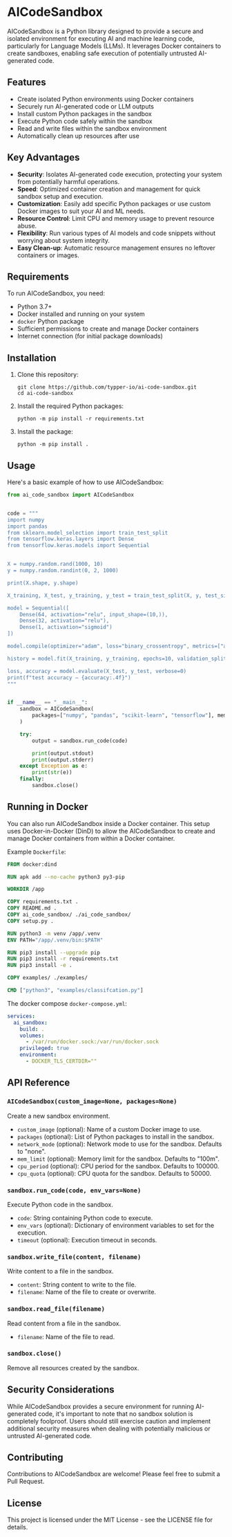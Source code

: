 # AICodeSandbox

AICodeSandbox is a Python library designed to provide a secure and isolated environment for executing AI and machine learning code, particularly for Language Models (LLMs). It leverages Docker containers to create sandboxes, enabling safe execution of potentially untrusted AI-generated code.

## Features

- Create isolated Python environments using Docker containers
- Securely run AI-generated code or LLM outputs
- Install custom Python packages in the sandbox
- Execute Python code safely within the sandbox
- Read and write files within the sandbox environment
- Automatically clean up resources after use

## Key Advantages

- **Security**: Isolates AI-generated code execution, protecting your system from potentially harmful operations.
- **Speed**: Optimized container creation and management for quick sandbox setup and execution.
- **Customization**: Easily add specific Python packages or use custom Docker images to suit your AI and ML needs.
- **Resource Control**: Limit CPU and memory usage to prevent resource abuse.
- **Flexibility**: Run various types of AI models and code snippets without worrying about system integrity.
- **Easy Clean-up**: Automatic resource management ensures no leftover containers or images.

## Requirements

To run AICodeSandbox, you need:

- Python 3.7+
- Docker installed and running on your system
- `docker` Python package
- Sufficient permissions to create and manage Docker containers
- Internet connection (for initial package downloads)

## Installation

1. Clone this repository:
   ```
   git clone https://github.com/typper-io/ai-code-sandbox.git
   cd ai-code-sandbox
   ```

2. Install the required Python packages:
   ```
   python -m pip install -r requirements.txt
   ```

3. Install the package:
   ```
   python -m pip install .
   ```

## Usage

Here's a basic example of how to use AICodeSandbox:

```python
from ai_code_sandbox import AICodeSandbox


code = """
import numpy
import pandas
from sklearn.model_selection import train_test_split
from tensorflow.keras.layers import Dense
from tensorflow.keras.models import Sequential


X = numpy.random.rand(1000, 10)
y = numpy.random.randint(0, 2, 1000)

print(X.shape, y.shape)

X_training, X_test, y_training, y_test = train_test_split(X, y, test_size=0.2)

model = Sequential([
    Dense(64, activation="relu", input_shape=(10,)),
    Dense(32, activation="relu"),
    Dense(1, activation="sigmoid")
])

model.compile(optimizer="adam", loss="binary_crossentropy", metrics=["accuracy"])

history = model.fit(X_training, y_training, epochs=10, validation_split=0.2, verbose=0)

loss, accuracy = model.evaluate(X_test, y_test, verbose=0)
print(f"test accuracy — {accuracy:.4f}")
"""


if __name__ == "__main__":
    sandbox = AICodeSandbox(
        packages=["numpy", "pandas", "scikit-learn", "tensorflow"], mem_limit="1g"
    )

    try:        
        output = sandbox.run_code(code)

        print(output.stdout)
        print(output.stderr)
    except Exception as e:
        print(str(e))
    finally:
        sandbox.close()
```

## Running in Docker

You can also run AICodeSandbox inside a Docker container. This setup uses Docker-in-Docker (DinD) to allow the AICodeSandbox to create and manage Docker containers from within a Docker container.

Example `Dockerfile`:

```dockerfile
FROM docker:dind

RUN apk add --no-cache python3 py3-pip

WORKDIR /app

COPY requirements.txt .
COPY README.md .
COPY ai_code_sandbox/ ./ai_code_sandbox/
COPY setup.py .

RUN python3 -m venv /app/.venv
ENV PATH="/app/.venv/bin:$PATH"

RUN pip3 install --upgrade pip
RUN pip3 install -r requirements.txt
RUN pip3 install -e .

COPY examples/ ./examples/

CMD ["python3", "examples/classifcation.py"]
```

The docker compose `docker-compose.yml`:

```yaml
services:
  ai_sandbox:
    build: .
    volumes:
      - /var/run/docker.sock:/var/run/docker.sock
    privileged: true
    environment:
      - DOCKER_TLS_CERTDIR=""
```

## API Reference

### `AICodeSandbox(custom_image=None, packages=None)`

Create a new sandbox environment.

- `custom_image` (optional): Name of a custom Docker image to use.
- `packages` (optional): List of Python packages to install in the sandbox.
- `network_mode` (optional): Network mode to use for the sandbox. Defaults to "none".
- `mem_limit` (optional): Memory limit for the sandbox. Defaults to "100m".
- `cpu_period` (optional): CPU period for the sandbox. Defaults to 100000.
- `cpu_quota` (optional): CPU quota for the sandbox. Defaults to 50000.

### `sandbox.run_code(code, env_vars=None)`

Execute Python code in the sandbox.

- `code`: String containing Python code to execute.
- `env_vars` (optional): Dictionary of environment variables to set for the execution.
- `timeout` (optional): Execution timeout in seconds.

### `sandbox.write_file(content, filename)`

Write content to a file in the sandbox.

- `content`: String content to write to the file.
- `filename`: Name of the file to create or overwrite.

### `sandbox.read_file(filename)`

Read content from a file in the sandbox.

- `filename`: Name of the file to read.

### `sandbox.close()`

Remove all resources created by the sandbox.

## Security Considerations

While AICodeSandbox provides a secure environment for running AI-generated code, it's important to note that no sandbox solution is completely foolproof. Users should still exercise caution and implement additional security measures when dealing with potentially malicious or untrusted AI-generated code.

## Contributing

Contributions to AICodeSandbox are welcome! Please feel free to submit a Pull Request.

## License

This project is licensed under the MIT License - see the LICENSE file for details.